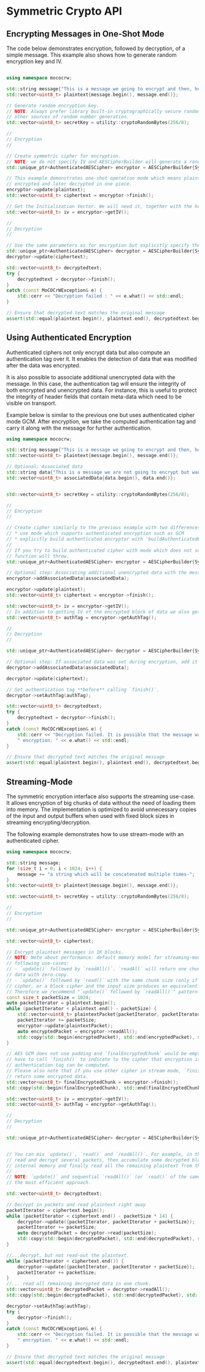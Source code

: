 # Symmetric Crypto API

## Encrypting Messages in One-Shot Mode

The code below demonstrates encryption, followed by decryption, of a simple message. This example also shows how to generate random encryption key and IV.

```cpp

using namespace mococrw;

std::string message{"This is a message we going to encrypt and then, hopefully, decrypt."};
std::vector<uint8_t> plaintext{message.begin(), message.end()};

// Generate random encryption key.
// NOTE: Always prefer library built-in cryptographically secure random number generator to
// other sources of random number generation.
std::vector<uint8_t> secretKey = utility::cryptoRandomBytes(256/8);

//
// Encryption
//

// Create symmetric cipher for encryption.
// NOTE: we do not specify IV and AESCipherBuilder will generate a random one.
std::unique_ptr<AuthenticatedAESCipher> encryptor = AESCipherBuilder{SymmetricCipherMode::CBC, SymmetricCipherKeySize::S_256, secretKey}.buildEncryptor();

// This example demonstrates one-shot operation mode which means plaintext message is first
// encrypted and later decrypted in one piece.
encryptor->update(plaintext);
std::vector<uint8_t> ciphertext = encryptor->finish();

// Get the Initialization Vector. We will need it, together with the key, for decryption
std::vector<uint8_t> iv = encryptor->getIV();

//
// Decryption
//

// Use the same parameters as for encryption but explicitly specify the IV.
std::unique_ptr<AuthenticatedAESCipher> decryptor = AESCipherBuilder{SymmetricCipherMode::CBC, SymmetricCipherKeySize::S_256, secretKey}.setIV(iv).buildDecryptor();
decryptor->update(ciphertext);

std::vector<uint8_t> decryptedtext;
try {
    decryptedtext = decryptor->finish();
}
catch (const MoCOCrWException& e) {
    std::cerr << "Decryption failed : " << e.what() << std::endl;
}

// Ensure that decrypted text matches the original message
assert(std::equal(plaintext.begin(), plaintext.end(), decryptedtext.begin()));

```

## Using Authenticated Encryption

Authenticated ciphers not only encrypt data but also compute an authentication tag over it. It enables the detection of data that was modified after the data was encrypted.

It is also possible to associate additional unencrypted data with the message. In this case, the authentication tag will ensure the integrity of both encrypted and unencrypted data. For instance, this is useful to protect the integrity of header fields that contain meta-data which need to be visible on transport.

Example below is similar to the previous one but uses authenticated cipher mode GCM. After encryption, we take the computed authentication tag and carry it along with the message for further authentication.

```cpp
using namespace mococrw;

std::string message{"This is a message we going to encrypt and then, hopefully, decrypt."};
std::vector<uint8_t> plaintext{message.begin(), message.end()};

// Optional: Associated data
std::string data{"This is a message we are not going to encrypt but want to make sure arrived unchanged."};
std::vector<uint8_t> associatedData{data.begin(), data.end()};


std::vector<uint8_t> secretKey = utility::cryptoRandomBytes(256/8);

//
// Encryption
//

// Create cipher similarly to the previous example with two differences:
// * use mode which supports authenticated encryption such as GCM
// * explicitly build authenticated encryptor with 'buildAuthenticatedEncryptor'.
//
// If you try to build authenticated cipher with mode which does not support it, 'build'
// function will throw.
std::unique_ptr<AuthenticatedAESCipher> encryptor = AESCipherBuilder{SymmetricCipherMode::GCM, SymmetricCipherKeySize::S_256, secretKey}.buildAuthenticatedEncryptor();

// Optional step: Associating additional unencrypted data with the message
encryptor->addAssociatedData(associatedData);

encryptor->update(plaintext);
std::vector<uint8_t> ciphertext = encryptor->finish();

std::vector<uint8_t> iv = encryptor->getIV();
// In addition to getting IV of the encrypted block of data we also get authentication tag.
std::vector<uint8_t> authTag = encryptor->getAuthTag();

//
// Decryption
//

std::unique_ptr<AuthenticatedAESCipher> decryptor = AESCipherBuilder{SymmetricCipherMode::GCM, SymmetricCipherKeySize::S_256, secretKey}.setIV(iv).buildAuthenticatedDecryptor();

// Optional step: If associated data was set during encryption, add it here for the integrity check
decryptor->addAssociatedData(associatedData);

decryptor->update(ciphertext);

// Set authentication tag **before** calling `finish()`.
decryptor->setAuthTag(authTag);

std::vector<uint8_t> decryptedtext;
try {
    decryptedtext = decryptor->finish();
}
catch (const MoCOCrWException& e) {
    std::cerr << "Decryption failed. It is possible that the message was modified after"
    " encryption. " << e.what() << std::endl;
}

// Ensure that decrypted text matches the original message
assert(std::equal(plaintext.begin(), plaintext.end(), decryptedtext.begin()));

```

## Streaming-Mode

The symmetric encryption interface also supports the streaming use-case. It allows encryption of big chunks of data without the need of loading them into memory. The implementation is optimized to avoid unnecessary copies of the input and output buffers when used with fixed block sizes in streaming encrypting/decryption.

The following example demonstrates how to use stream-mode with an authenticated cipher.

```cpp
using namespace mococrw;

std::string message;
for (size_t i = 0; i < 1024; i++) {
    message += "a string which will be concatenated multiple times-";
}
std::vector<uint8_t> plaintext{message.begin(), message.end()};

std::vector<uint8_t> secretKey = utility::cryptoRandomBytes(256/8);

//
// Encryption
//

std::unique_ptr<AuthenticatedAESCipher> encryptor = AESCipherBuilder{SymmetricCipherMode::GCM, SymmetricCipherKeySize::S_256, secretKey}.buildAuthenticatedEncryptor();

std::vector<uint8_t> ciphertext;

// Encrypt plaintext messages in 1K blocks.
// NOTE: Note about performance: default memory model for streaming-mode is optimized for the
// following use-cases:
// - `update()` followed by `readAll()`. `readAll` will return one chunk of encrypted/decrypted
// data with zero-copy.
// - `update()` followed by `read()` with the same chunk size (only if the cipher is a stream
// cipher, or a block cipher and the input size produces an equivalent output size)
// Therefore we recommend "`update()` followed by `readAll()`" pattern.
const size_t packetSize = 1024;
auto packetIterator = plaintext.begin();
while (packetIterator < plaintext.end() - packetSize) {
    std::vector<uint8_t> plaintextPacket{packetIterator, packetIterator + packetSize};
    packetIterator += packetSize;
    encryptor->update(plaintextPacket);
    auto encryptedPacket = encryptor->readAll();
    std::copy(std::begin(encryptedPacket), std::end(encryptedPacket), std::back_inserter(ciphertext));
}

// AES GCM does not use padding and `finalEncryptedChunk` would be empty but you still
// have to call `finish()` to indicate to the cipher that encryption is complete and
// authentication tag can be computed.
// Please also note that if you use other cipher in stream mode, `finish()` might actually
// return some encrypted data.
std::vector<uint8_t> finalEncryptedChunk = encryptor->finish();
std::copy(std::begin(finalEncryptedChunk), std::end(finalEncryptedChunk), std::back_inserter(ciphertext));

std::vector<uint8_t> iv = encryptor->getIV();
std::vector<uint8_t> authTag = encryptor->getAuthTag();

//
// Decryption
//

std::unique_ptr<AuthenticatedAESCipher> decryptor = AESCipherBuilder{SymmetricCipherMode::GCM, SymmetricCipherKeySize::S_256, secretKey}.setIV(iv).buildAuthenticatedDecryptor();


// You can mix `update()`, `read()` and `readAll()`. For example, in the code below we first
// read and decrypt several packets, then accumulate some decrypted blocks in the cipher
// internal memory and finally read all the remaining plaintext from the cipher.
//
// NOTE: `update()` and sequential `readAll()` (or `read()` of the same chunk size) is still
// the most efficient approach.

std::vector<uint8_t> decryptedtext;

// Decrypt in packets and read plaintext right away
packetIterator = ciphertext.begin();
while (packetIterator < ciphertext.end() - packetSize * 14) {
    decryptor->update({packetIterator, packetIterator + packetSize});
    packetIterator += packetSize;
    auto decryptedPacket = decryptor->read(packetSize);
    std::copy(std::begin(decryptedPacket), std::end(decryptedPacket), std::back_inserter(decryptedtext));
}

//...decrypt, but not read-out the plaintext.
while (packetIterator < ciphertext.end()) {
    decryptor->update({packetIterator, packetIterator + packetSize});
    packetIterator += packetSize;
}
//... read all remaining decrypted data in one chunk.
std::vector<uint8_t> decryptedPacket = decryptor->readAll();
std::copy(std::begin(decryptedPacket), std::end(decryptedPacket), std::back_inserter(decryptedtext));

decryptor->setAuthTag(authTag);
try {
    decryptor->finish();
}
catch (const MoCOCrWException& e) {
    std::cerr << "Decryption failed. It is possible that the message was modified after"
    " encryption. " << e.what() << std::endl;
}

// Ensure that decrypted text matches the original message
assert(std::equal(decryptedtext.begin(), decryptedtext.end(), plaintext.begin()));

```
